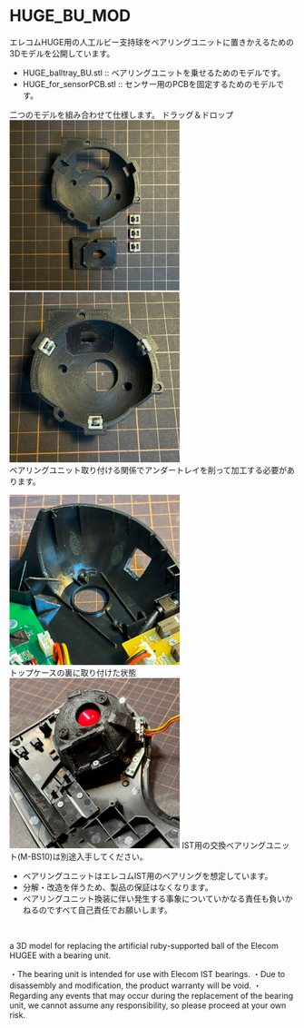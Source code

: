 # HUGE_BU_MOD

エレコムHUGE用の人工ルビー支持球をベアリングユニットに置きかえるための3Dモデルを公開しています。
* HUGE_balltray_BU.stl :: ベアリングユニットを乗せるためのモデルです。
* HUGE_for_sensorPCB.stl :: センサー用のPCBを固定するためのモデルです。

二つのモデルを組み合わせて仕様します。
ドラッグ＆ドロップ
<img width="300" alt="part" src="images/IMG_0924-2.jpg">
<br>
<img width="300" alt="assemble1" src="images/IMG_0926.jpg">
<br>
ベアリングユニット取り付ける関係でアンダートレイを削って加工する必要があります。

<img width="300" alt="CUT under tray" src="images/IMG_0934-2.jpg">
<br>
トップケースの裏に取り付けた状態
<img width="300" alt="assemble2" src="images/IMG_0917-2.jpg">
IST用の交換ベアリングユニット(M-BS10)は別途入手してください。

- ベアリングユニットはエレコムIST用のベアリングを想定しています。
- 分解・改造を伴うため、製品の保証はなくなります。
- ベアリングユニット換装に伴い発生する事象についていかなる責任も負いかねるのですべて自己責任でお願いします。
<br>

a 3D model for replacing the artificial ruby-supported ball of the Elecom HUGEE with a bearing unit.

・The bearing unit is intended for use with Elecom IST bearings.
・Due to disassembly and modification, the product warranty will be void.
・Regarding any events that may occur during the replacement of the bearing unit, we cannot assume any responsibility, so please proceed at your own risk.
